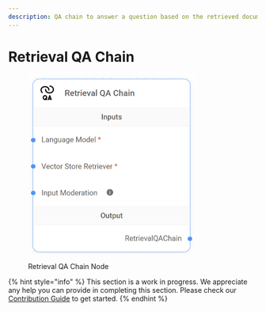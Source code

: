 ```yaml
---
description: QA chain to answer a question based on the retrieved documents.
---
```


# Retrieval QA Chain

<figure><img src="../../../.gitbook/assets/image--38-.png" alt="" width="337"><figcaption><p>Retrieval QA Chain Node</p></figcaption></figure>

{% hint style="info" %}
This section is a work in progress. We appreciate any help you can provide in completing this section. Please check our [Contribution Guide](../../../contributing/) to get started.
{% endhint %}
